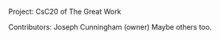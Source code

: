 Project:  CsC20 of The Great Work

Contributors:  Joseph Cunningham (owner)
               Maybe others too.
